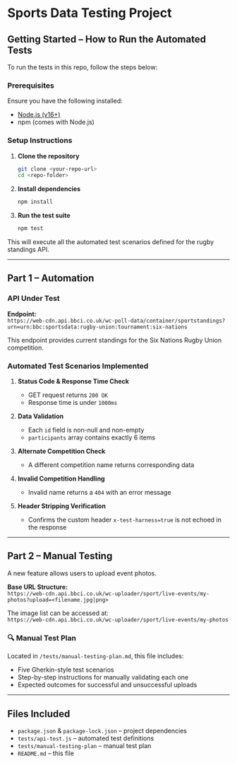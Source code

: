 # Sports Data Testing Project

## Getting Started – How to Run the Automated Tests

To run the tests in this repo, follow the steps below:

### Prerequisites

Ensure you have the following installed:

- [Node.js (v16+)](https://nodejs.org/)
- npm (comes with Node.js)

### Setup Instructions

1. **Clone the repository**

   ```bash
   git clone <your-repo-url>
   cd <repo-folder>
   ```

2. **Install dependencies**

   ```bash
   npm install
   ```

3. **Run the test suite**
   ```bash
   npm test
   ```

This will execute all the automated test scenarios defined for the rugby standings API.

---

## Part 1 – Automation

### API Under Test

**Endpoint:**  
`https://web-cdn.api.bbci.co.uk/wc-poll-data/container/sportstandings?urn=urn:bbc:sportsdata:rugby-union:tournament:six-nations`

This endpoint provides current standings for the Six Nations Rugby Union competition.

### Automated Test Scenarios Implemented

1. **Status Code & Response Time Check**

   - GET request returns `200 OK`
   - Response time is under `1000ms`

2. **Data Validation**

   - Each `id` field is non-null and non-empty
   - `participants` array contains exactly 6 items

3. **Alternate Competition Check**

   - A different competition name returns corresponding data

4. **Invalid Competition Handling**

   - Invalid name returns a `404` with an error message

5. **Header Stripping Verification**
   - Confirms the custom header `x-test-harness=true` is not echoed in the response

---

## Part 2 – Manual Testing

A new feature allows users to upload event photos.

**Base URL Structure:**  
`https://web-cdn.api.bbci.co.uk/wc-uploader/sport/live-events/my-photos?upload=<filename.jpg|png>`

The image list can be accessed at:  
`https://web-cdn.api.bbci.co.uk/wc-uploader/sport/live-events/my-photos`

### 🔍 Manual Test Plan

Located in `/tests/manual-testing-plan.md`, this file includes:

- Five Gherkin-style test scenarios
- Step-by-step instructions for manually validating each one
- Expected outcomes for successful and unsuccessful uploads

---

## Files Included

- `package.json` & `package-lock.json` – project dependencies
- `tests/api-test.js` – automated test definitions
- `tests/manual-testing-plan` – manual test plan
- `README.md` – this file
